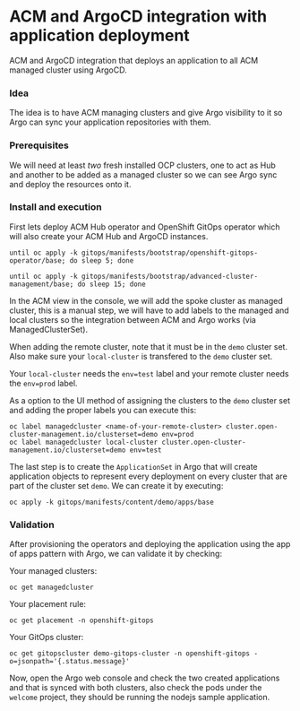 # ACM and ArgoCD integration with application deployment

ACM and ArgoCD integration that deploys an application to all ACM managed cluster using ArgoCD.

### Idea

The idea is to have ACM managing clusters and give Argo visibility to it so Argo can sync your application repositories with them.

### Prerequisites

We will need at least *two* fresh installed OCP clusters, one to act as Hub and another to be added as a managed cluster so we can see Argo sync and deploy the resources onto it.

### Install and execution

First lets deploy ACM Hub operator and OpenShift GitOps operator which will also create your ACM Hub and ArgoCD instances.

```
until oc apply -k gitops/manifests/bootstrap/openshift-gitops-operator/base; do sleep 5; done
```

```
until oc apply -k gitops/manifests/bootstrap/advanced-cluster-management/base; do sleep 15; done
```
In the ACM view in the console, we will add the spoke cluster as managed cluster, this is a manual step, we will have to add labels to the managed and local clusters so the integration between ACM and Argo works (via ManagedClusterSet).

When adding the remote cluster, note that it must be in the `demo` cluster set. Also make sure your `local-cluster` is transfered to the `demo` cluster set.

Your `local-cluster` needs the `env=test` label and your remote cluster needs the `env=prod` label.

As a option to the UI method of assigning the clusters to the `demo` cluster set and adding the proper labels you can execute this:

```
oc label managedcluster <name-of-your-remote-cluster> cluster.open-cluster-management.io/clusterset=demo env=prod
oc label managedcluster local-cluster cluster.open-cluster-management.io/clusterset=demo env=test
```

The last step is to create the `ApplicationSet` in Argo that will create application objects to represent every deployment on every cluster that are part of the cluster set `demo`. We can create it by executing: 

```
oc apply -k gitops/manifests/content/demo/apps/base
```

### Validation  

After provisioning the operators and deploying the application using the app of apps pattern with Argo, we can validate it by checking:

Your managed clusters:

```
oc get managedcluster
```

Your placement rule:

```
oc get placement -n openshift-gitops
```

Your GitOps cluster:

```
oc get gitopscluster demo-gitops-cluster -n openshift-gitops -o=jsonpath='{.status.message}'
```

Now, open the Argo web console and check the two created applications and that is synced with both clusters, also check the pods under the `welcome` project, they should be running the nodejs sample application.